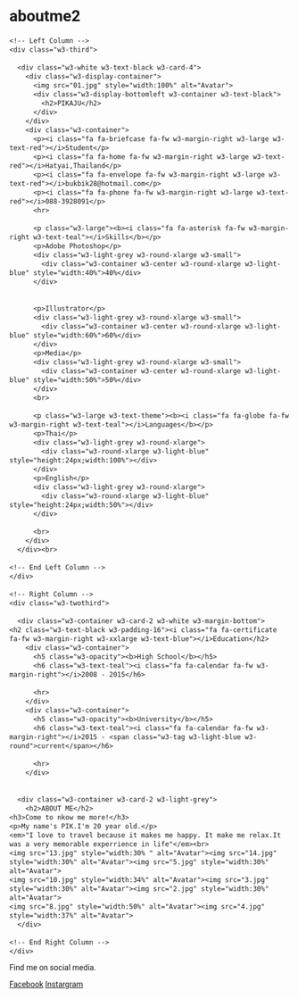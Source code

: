 # aboutme2
<html>
<title>W3.CSS Template</title>
<meta charset="UTF-8">
<meta name="viewport" content="width=device-width, initial-scale=1">
<link rel="stylesheet" href="https://www.w3schools.com/w3css/4/w3.css">
<link rel='stylesheet' href='https://fonts.googleapis.com/css?family=Roboto'>
<link rel="stylesheet" href="https://cdnjs.cloudflare.com/ajax/libs/font-awesome/4.7.0/css/font-awesome.min.css">
<style>
html,body,h1,h2,h3,h4,h5,h6 {font-family: "Roboto", sans-serif}
</style>
<body class="w3-light-grey">

<!-- Page Container -->
<div class="w3-content w3-margin-top" style="max-width:1400px;">

  <!-- The Grid -->
  <div class="w3-row-padding">
  
    <!-- Left Column -->
    <div class="w3-third">
    
      <div class="w3-white w3-text-black w3-card-4">
        <div class="w3-display-container">
          <img src="01.jpg" style="width:100%" alt="Avatar">
          <div class="w3-display-bottomleft w3-container w3-text-black">
            <h2>PIKAJU</h2>
          </div>
        </div>
        <div class="w3-container">
          <p><i class="fa fa-briefcase fa-fw w3-margin-right w3-large w3-text-red"></i>Student</p>
          <p><i class="fa fa-home fa-fw w3-margin-right w3-large w3-text-red"></i>Hatyai,Thailand</p>
          <p><i class="fa fa-envelope fa-fw w3-margin-right w3-large w3-text-red"></i>bukbik28@hotmail.com</p>
          <p><i class="fa fa-phone fa-fw w3-margin-right w3-large w3-text-red"></i>088-3928091</p>
          <hr>

          <p class="w3-large"><b><i class="fa fa-asterisk fa-fw w3-margin-right w3-text-teal"></i>Skills</b></p>
          <p>Adobe Photoshop</p>
          <div class="w3-light-grey w3-round-xlarge w3-small">
            <div class="w3-container w3-center w3-round-xlarge w3-light-blue" style="width:40%">40%</div>
          </div>
          
          
          <p>Illustrator</p>
          <div class="w3-light-grey w3-round-xlarge w3-small">
            <div class="w3-container w3-center w3-round-xlarge w3-light-blue" style="width:60%">60%</div>
          </div>
          <p>Media</p>
          <div class="w3-light-grey w3-round-xlarge w3-small">
            <div class="w3-container w3-center w3-round-xlarge w3-light-blue" style="width:50%">50%</div>
          </div>
          <br>

          <p class="w3-large w3-text-theme"><b><i class="fa fa-globe fa-fw w3-margin-right w3-text-teal"></i>Languages</b></p>
          <p>Thai</p>
          <div class="w3-light-grey w3-round-xlarge">
            <div class="w3-round-xlarge w3-light-blue" style="height:24px;width:100%"></div>
          </div>
          <p>English</p>
          <div class="w3-light-grey w3-round-xlarge">
            <div class="w3-round-xlarge w3-light-blue" style="height:24px;width:50%"></div>
          </div>
          
          <br>
        </div>
      </div><br>

    <!-- End Left Column -->
    </div>

    <!-- Right Column -->
    <div class="w3-twothird">
    
      <div class="w3-container w3-card-2 w3-white w3-margin-bottom">
	<h2 class="w3-text-black w3-padding-16"><i class="fa fa-certificate fa-fw w3-margin-right w3-xxlarge w3-text-blue"></i>Education</h2>
        <div class="w3-container">
          <h5 class="w3-opacity"><b>High School</b></h5>
          <h6 class="w3-text-teal"><i class="fa fa-calendar fa-fw w3-margin-right"></i>2008 - 2015</h6>
          
          <hr>
        </div>
        <div class="w3-container">
          <h5 class="w3-opacity"><b>University</b></h5>
          <h6 class="w3-text-teal"><i class="fa fa-calendar fa-fw w3-margin-right"></i>2015 - <span class="w3-tag w3-light-blue w3-round">current</span></h6>
          
          <hr>
        </div>
        

      <div class="w3-container w3-card-2 w3-light-grey">
        <h2>ABOUT ME</h2>
	<h3>Come to nkow me more!</h3>
	<p>My name's PIK.I'm 20 year old.</p>
	<em>"I love to travel because it makes me happy. It make me relax.It was a very memorable experrience in life"</em><br>
 	<img src="13.jpg" style="width:30% " alt="Avatar"><img src="14.jpg" style="width:30%" alt="Avatar"><img src="5.jpg" style="width:30%" alt="Avatar">
	<img src="10.jpg" style="width:34%" alt="Avatar"><img src="3.jpg" style="width:30%" alt="Avatar"><img src="2.jpg" style="width:30%" alt="Avatar">
	<img src="8.jpg" style="width:50%" alt="Avatar"><img src="4.jpg" style="width:37%" alt="Avatar">
      </div>

    <!-- End Right Column -->
    </div>
    
  <!-- End Grid -->
  </div>
  
  <!-- End Page Container -->
</div>

<footer class="w3-container w3-light-blue w3-center w3-margin-top">
  <p>Find me on social media.</p>
  <a href="https://www.facebook.com/paratee.suwanarat">Facebook</a>
  <a href="https://www.instagram.com/pikapikaju/">Instargram</a>
 
</footer>

